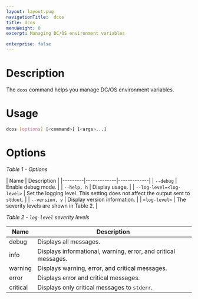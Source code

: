 ```yaml
---
layout: layout.pug
navigationTitle:  dcos
title: dcos
menuWeight: 0
excerpt: Managing DC/OS environment variables

enterprise: false
---
```


# Description

The `dcos` command helps you manage DC/OS environment variables.

# Usage

``` bash
dcos [options] [<command>] [<args>...]
```

# Options

*Table 1 - Options*

| Name | Description |
|---------|-------------|-------------|
| `--debug`   |  Enable debug mode. |
| `--help, h`   |  Display usage. |
| `--log-level=<log-level>`  | Set the logging level. This setting does not affect the output sent to `stdout`.  |
|  `--version, v`  |  Display version information.  |
| `<log-level>` | The severity levels are shown in Table 2. |

*Table 2 - `log-level` severity levels*

| Name |  Description |
|---------|-------------|
| debug | Displays all messages.|
|info | Displays informational, warning, error, and critical messages.|
| warning | Displays warning, error, and critical messages. |
| error | Displays error and critical messages. |
| critical | Displays only critical messages to `stderr`. |
